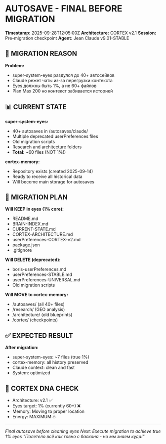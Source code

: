 # AUTOSAVE - FINAL BEFORE MIGRATION
**Timestamp:** 2025-09-28T12:05:00Z
**Architecture:** CORTEX v2.1
**Session:** Pre-migration checkpoint
**Agent:** Jean Claude v9.01-STABLE

## 🎯 MIGRATION REASON

**Problem:**
- super-system-eyes раздулся до 40+ автосейвов
- Claude режет чаты из-за перегрузки контекста
- Eyes должны быть 1%, а не 60+ файлов
- Plan Max 200 но контекст забивается историей

## 📊 CURRENT STATE

**super-system-eyes:**
- 40+ autosaves in /autosaves/claude/
- Multiple deprecated userPreferences files
- Old migration scripts
- Research and architecture folders
- **Total:** ~60 files (NOT 1%!)

**cortex-memory:**
- Repository exists (created 2025-09-14)
- Ready to receive all historical data
- Will become main storage for autosaves

## 🔧 MIGRATION PLAN

**Will KEEP in eyes (1% core):**
- README.md
- BRAIN-INDEX.md
- CURRENT-STATE.md
- CORTEX-ARCHITECTURE.md
- userPreferences-CORTEX-v2.md
- package.json
- .gitignore

**Will DELETE (deprecated):**
- boris-userPreferences.md
- userPreferences-STABLE.md
- userPreferences-UNIVERSAL.md
- Old migration scripts

**Will MOVE to cortex-memory:**
- /autosaves/ (all 40+ files)
- /research/ (GEO analysis)
- /architecture/ (old blueprints)
- /cortex/ (checkpoints)

## ✅ EXPECTED RESULT

**After migration:**
- super-system-eyes: ~7 files (true 1%)
- cortex-memory: all history preserved
- Claude context: clean and fast
- System: optimized

## 🧬 CORTEX DNA CHECK
- Architecture: v2.1 ✅
- Eyes target: 1% (currently 60+) ❌
- Memory: Moving to proper location
- Energy: MAXIMUM 🔥

---
*Final autosave before cleaning eyes*
*Next: Execute migration to achieve true 1% eyes*
*"Полетело всё как говно с балкона - но мы знаем куда!"*